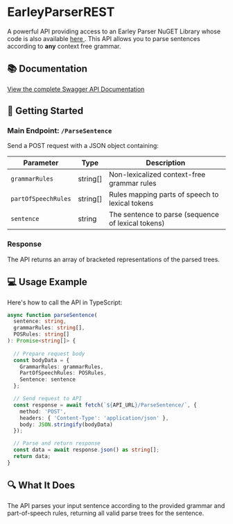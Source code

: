 # EarleyParserREST

A powerful API providing access to an Earley Parser NuGET Library whose code is also available <a href="https://github.com/JosephPotashnik/EarleyParser"> here <a>. This API allows you to parse sentences according to <b>any</b> context free grammar.

## 📚 Documentation

<a href="http://josephpotashnik.github.io/EarleyParserREST/dist/index.html"> View the complete Swagger API Documentation</a>

## 🚀 Getting Started

### Main Endpoint: `/ParseSentence`

Send a POST request with a JSON object containing:

| Parameter | Type | Description |
|-----------|------|-------------|
| `grammarRules` | string[] | Non-lexicalized context-free grammar rules |
| `partOfSpeechRules` | string[] | Rules mapping parts of speech to lexical tokens |
| `sentence` | string | The sentence to parse (sequence of lexical tokens) |

### Response

The API returns an array of bracketed representations of the parsed trees.

## 💻 Usage Example

Here's how to call the API in TypeScript:

```typescript
async function parseSentence(
  sentence: string, 
  grammarRules: string[], 
  POSRules: string[]
): Promise<string[]> {
  
  // Prepare request body
  const bodyData = {
    GrammarRules: grammarRules,
    PartOfSpeechRules: POSRules,
    Sentence: sentence
  };

  // Send request to API
  const response = await fetch(`${API_URL}/ParseSentence/`, {
    method: 'POST',
    headers: { 'Content-Type': 'application/json' },
    body: JSON.stringify(bodyData) 
  });

  // Parse and return response
  const data = await response.json() as string[];
  return data;
}
```

## 🔍 What It Does

The API parses your input sentence according to the provided grammar and part-of-speech rules, returning all valid parse trees for the sentence.

